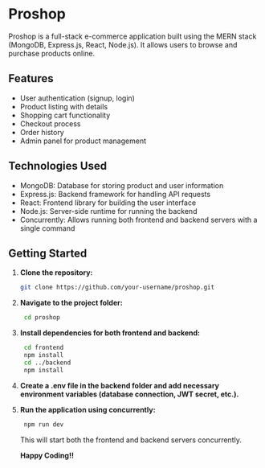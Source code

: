 # Proshop

Proshop is a full-stack e-commerce application built using the MERN stack (MongoDB, Express.js, React, Node.js). It allows users to browse and purchase products online.

## Features

- User authentication (signup, login)
- Product listing with details
- Shopping cart functionality
- Checkout process
- Order history
- Admin panel for product management

## Technologies Used

- MongoDB: Database for storing product and user information
- Express.js: Backend framework for handling API requests
- React: Frontend library for building the user interface
- Node.js: Server-side runtime for running the backend
- Concurrently: Allows running both frontend and backend servers with a single command

## Getting Started

1. **Clone the repository:**

   ```bash
   git clone https://github.com/your-username/proshop.git
   ```
2. **Navigate to the project folder:**

   ```bash
    cd proshop
    ```
3. **Install dependencies for both frontend and backend:**

   ```bash
    cd frontend
    npm install
    cd ../backend
    npm install
    ```
4. **Create a .env file in the backend folder and add necessary environment variables (database connection, JWT secret, etc.).**

5. **Run the application using concurrently:**

   ```bash
    npm run dev
    ```
    This will start both the frontend and backend servers concurrently.

    **Happy Coding!!**


